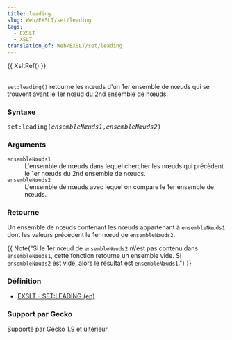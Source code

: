 ```yaml
---
title: leading
slug: Web/EXSLT/set/leading
tags:
  - EXSLT
  - XSLT
translation_of: Web/EXSLT/set/leading
---
```

<p>{{ XsltRef() }}</p>

<p><br>
 <code>set:leading()</code> retourne les nœuds d'un 1er ensemble de nœuds qui se trouvent avant le 1er nœud du 2nd ensemble de nœuds.</p>

<h3 id="Syntaxe">Syntaxe</h3>

<pre class="eval">set:leading(<em>ensembleNœuds1</em>,<em>ensembleNœuds2</em>)
</pre>

<h3 id="Arguments">Arguments</h3>

<dl>
 <dt><code>ensembleNœuds1</code></dt>
 <dd>L'ensemble de nœuds dans lequel chercher les nœuds qui précèdent le 1er nœuds du 2nd ensemble de nœuds.</dd>
 <dt><code>ensembleNœuds2</code></dt>
 <dd>L'ensemble de nœuds avec lequel on compare le 1er ensemble de nœuds.</dd>
</dl>

<h3 id="Retourne">Retourne</h3>

<p>Un ensemble de nœuds contenant les nœuds appartenant à <code>ensembleNœuds1</code> dont les valeurs précèdent le 1er nœud de <code>ensembleNœuds2</code>.</p>

<p>{{ Note("Si le 1er nœud de <code>ensembleNœuds2</code> n\'est pas contenu dans <code>ensembleNœuds1</code>, cette fonction retourne un ensemble vide. Si <code>ensembleNœuds2</code> est vide, alors le résultat est <code>ensembleNœuds1</code>.") }}</p>

<h3 id="D.C3.A9finition">Définition</h3>

<ul>
 <li><a class="external" href="http://www.exslt.org/set/functions/leading/index.html">EXSLT - SET:LEADING (en)</a></li>
</ul>

<h3 id="Support_par_Gecko">Support par Gecko</h3>

<p>Supporté par Gecko 1.9 et ultérieur.</p>
